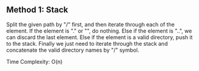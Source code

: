 ## Method 1: Stack 

Split the given path by "/" first, and then iterate through each of the element. If the element is "." or "", do nothing. Else if the element is "..", we can discard the last 
element. Else if the element is a valid directory, push it to the stack. Finally we just need to iterate through the stack and concatenate the valid directory names by "/" symbol.

Time Complexity: O(n)
